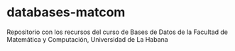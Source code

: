 # databases-matcom
Repositorio con los recursos del curso de Bases de Datos de la Facultad de Matemática y Computación, Universidad de La Habana

